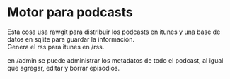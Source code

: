# Motor para podcasts

Esta cosa usa rawgit para distribuir los podcasts en itunes y una base de datos en sqlite para guardar la información.  
Genera el rss para itunes en /rss.  

en /admin se puede administrar los metadatos de todo el podcast, al igual que agregar, editar y borrar episodios.  
